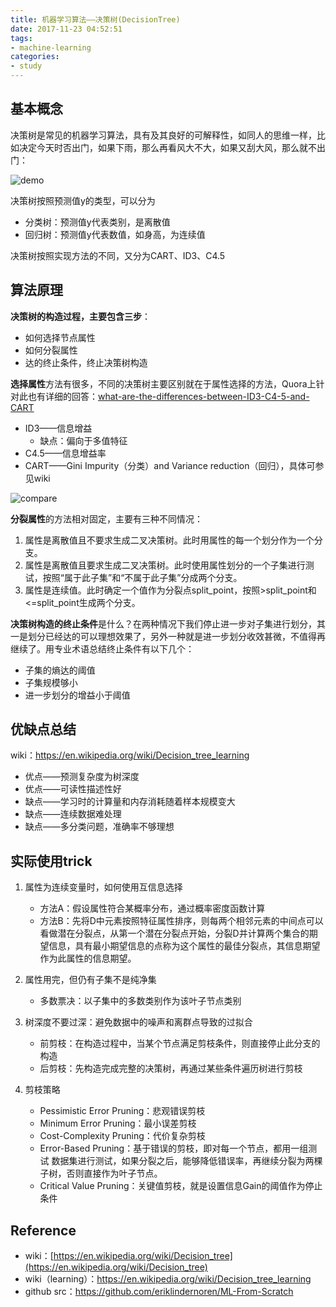 ```yaml
---
title: 机器学习算法——决策树(DecisionTree)
date: 2017-11-23 04:52:51
tags:
- machine-learning
categories:
- study
---
```


## 基本概念
决策树是常见的机器学习算法，具有及其良好的可解释性，如同人的思维一样，比如决定今天时否出门，如果下雨，那么再看风大不大，如果又刮大风，那么就不出门：

<!--more-->

![demo](demo.png)


决策树按照预测值y的类型，可以分为

* 分类树：预测值y代表类别，是离散值
* 回归树：预测值y代表数值，如身高，为连续值

决策树按照实现方法的不同，又分为CART、ID3、C4.5


## 算法原理

**决策树的构造过程，主要包含三步**：

* 如何选择节点属性
* 如何分裂属性
* 达的终止条件，终止决策树构造

**选择属性**方法有很多，不同的决策树主要区别就在于属性选择的方法，Quora上针对此也有详细的回答：[what-are-the-differences-between-ID3-C4-5-and-CART](https://www.quora.com/What-are-the-differences-between-ID3-C4-5-and-CART)

* ID3——信息增益
	* 缺点：偏向于多值特征
* C4.5——信息增益率
* CART——Gini Impurity（分类）and Variance reduction（回归），具体可参见wiki


![compare](compare.webp)



**分裂属性**的方法相对固定，主要有三种不同情况：

1. 属性是离散值且不要求生成二叉决策树。此时用属性的每一个划分作为一个分支。
2. 属性是离散值且要求生成二叉决策树。此时使用属性划分的一个子集进行测试，按照“属于此子集”和“不属于此子集”分成两个分支。
3. 属性是连续值。此时确定一个值作为分裂点split_point，按照>split_point和<=split_point生成两个分支。

**决策树构造的终止条件**是什么？在两种情况下我们停止进一步对子集进行划分，其一是划分已经达的可以理想效果了，另外一种就是进一步划分收效甚微，不值得再继续了。用专业术语总结终止条件有以下几个：

* 子集的熵达的阈值
* 子集规模够小
* 进一步划分的增益小于阈值

## 优缺点总结

wiki：https://en.wikipedia.org/wiki/Decision_tree_learning

* 优点——预测复杂度为树深度
* 优点——可读性描述性好
* 缺点——学习时的计算量和内存消耗随着样本规模变大
* 缺点——连续数据难处理
* 缺点——多分类问题，准确率不够理想

## 实际使用trick

1. 属性为连续变量时，如何使用互信息选择

	* 方法A：假设属性符合某概率分布，通过概率密度函数计算
	* 方法B：先将D中元素按照特征属性排序，则每两个相邻元素的中间点可以看做潜在分裂点，从第一个潜在分裂点开始，分裂D并计算两个集合的期望信息，具有最小期望信息的点称为这个属性的最佳分裂点，其信息期望作为此属性的信息期望。

2. 属性用完，但仍有子集不是纯净集
	* 多数票决：以子集中的多数类别作为该叶子节点类别

3. 树深度不要过深：避免数据中的噪声和离群点导致的过拟合

	* 前剪枝：在构造过程中，当某个节点满足剪枝条件，则直接停止此分支的构造
	* 后剪枝：先构造完成完整的决策树，再通过某些条件遍历树进行剪枝

4. 剪枝策略

	* Pessimistic Error Pruning：悲观错误剪枝
	* Minimum Error Pruning：最小误差剪枝
	* Cost-Complexity Pruning：代价复杂剪枝
	* Error-Based Pruning：基于错误的剪枝，即对每一个节点，都用一组测试 数据集进行测试，如果分裂之后，能够降低错误率，再继续分裂为两棵子树，否则直接作为叶子节点。
	* Critical Value Pruning：关键值剪枝，就是设置信息Gain的阈值作为停止条件

## Reference

* wiki：[https://en.wikipedia.org/wiki/Decision_tree](https://en.wikipedia.org/wiki/Decision_tree)
* wiki（learning）：https://en.wikipedia.org/wiki/Decision_tree_learning
* github src：https://github.com/eriklindernoren/ML-From-Scratch

